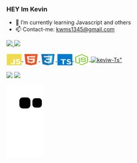 ### HEY Im Kevin

- 🌱 I’m currently learning Javascript and others
- 📫  Contact-me: kwms1345@gmail.com


<div>
  <a href="https://github.com/keviwsilva">
  <img height="180em" src="https://github-readme-stats.vercel.app/api?username=keviwsilva&show_icons=true&theme=midnight-purple&include_all_commits=true&count_private=true"/>
  <img height="180em" src="https://github-readme-stats.vercel.app/api/top-langs/?username=keviwsilva&layout=compact&langs_count=7&theme=midnight-purple"/>
</div>
 <div style="display: inline_block"><br> 
<img  align="center" alt="keviw-Js" height="30" width="40" src="https://raw.githubusercontent.com/devicons/devicon/master/icons/javascript/javascript-plain.svg"> 
<img align="center" alt="keviw-HTML" height="30" width="40" src="https://raw.githubusercontent.com/devicons/devicon/master/icons/html5/html5-original.svg"> 
<img align="center" alt="keviw-CSS" height="30" width="40" src="https://raw.githubusercontent.com/devicons/devicon/master/icons/css3/css3-original.svg"> 
<img align="center" alt=keviw-Ts" height="30" width="40" src="https://raw.githubusercontent.com/devicons/devicon/master/icons/typescript/typescript-plain.svg"> 
<img align="center" alt=keviw-Ts" height="30" width="40" src="https://raw.githubusercontent.com/devicons/devicon/master/icons/nodejs/nodejs-plain.svg">
   <img align="center" alt=keviw-Ts" height="30" width="40" src="https://raw.githubusercontent.com/devicons/devicon/master/icons/nodejs/angular-plain.svg">
</div> 
<br>
  <div> 
  <a href = "mailto:kwms1345@gmail.com"><img src="https://img.shields.io/badge/-Gmail-%23333?style=for-the-badge&logo=gmail&logoColor=red" target="_blank"></a>
  <a href="https://www.linkedin.com/in/kevin-willians-monteiro-silva-0b096622b/" target="_blank"><img src="https://img.shields.io/badge/-LinkedIn-%230077B5?style=for-the-badge&logo=linkedin&logoColor=white" target="_blank"></a> 
 
  ![Snake animation](https://github.com/rafaballerini/rafaballerini/blob/output/github-contribution-grid-snake.svg)
 
</div>
